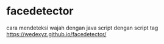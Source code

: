 # facedetector
cara mendeteksi wajah dengan java script dengan script tag 
https://wedexyz.github.io/facedetector/
